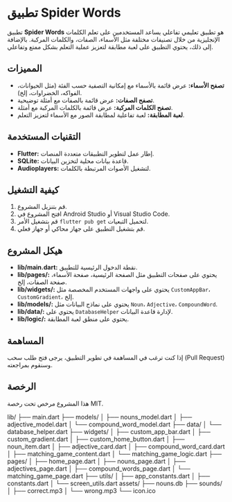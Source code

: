 # تطبيق Spider Words

تطبيق **Spider Words** هو تطبيق تعليمي تفاعلي يساعد المستخدمين على تعلم الكلمات الإنجليزية من خلال تصنيفات مختلفة مثل الأسماء، الصفات، والكلمات المركبة. بالإضافة إلى ذلك، يحتوي التطبيق على لعبة مطابقة لتعزيز عملية التعلم بشكل ممتع وتفاعلي.

## المميزات

- **تصفح الأسماء:** عرض قائمة بالأسماء مع إمكانية التصفية حسب الفئة (مثل الحيوانات، الفواكه، الخضراوات، إلخ).
- **تصفح الصفات:** عرض قائمة بالصفات مع أمثلة توضيحية.
- **تصفح الكلمات المركبة:** عرض قائمة بالكلمات المركبة مع أمثلة.
- **لعبة المطابقة:** لعبة تفاعلية لمطابقة الصور مع الأسماء لتعزيز التعلم.

## التقنيات المستخدمة

- **Flutter:** إطار عمل لتطوير التطبيقات متعددة المنصات.
- **SQLite:** قاعدة بيانات محلية لتخزين البيانات.
- **Audioplayers:** لتشغيل الأصوات المرتبطة بالكلمات.

## كيفية التشغيل

1. قم بتنزيل المشروع.
2. افتح المشروع في Android Studio أو Visual Studio Code.
3. قم بتشغيل الأمر `flutter pub get` لتحميل التبعيات.
4. قم بتشغيل التطبيق على جهاز محاكي أو جهاز فعلي.

## هيكل المشروع

- **lib/main.dart:** نقطة الدخول الرئيسية للتطبيق.
- **lib/pages/:** يحتوي على صفحات التطبيق مثل الصفحة الرئيسية، صفحة الأسماء، صفحة الصفات، إلخ.
- **lib/widgets/:** يحتوي على واجهات المستخدم المخصصة مثل `CustomAppBar`، `CustomGradient`، إلخ.
- **lib/models/:** يحتوي على نماذج البيانات مثل `Noun`، `Adjective`، `CompoundWord`.
- **lib/data/:** يحتوي على `DatabaseHelper` لإدارة قاعدة البيانات.
- **lib/logic/:** يحتوي على منطق لعبة المطابقة.

## المساهمة

إذا كنت ترغب في المساهمة في تطوير التطبيق، يرجى فتح طلب سحب (Pull Request) وسنقوم بمراجعته.

## الرخصة

هذا المشروع مرخص تحت رخصة MIT.

lib/
├── main.dart
├── models/
│   ├── nouns_model.dart
│   ├── adjective_model.dart
│   └── compound_word_model.dart
├── data/
│   └── database_helper.dart
├── widgets/
│   ├── custom_app_bar.dart
│   ├── custom_gradient.dart
│   ├── custom_home_button.dart
│   ├── noun_item.dart
│   ├── adjective_card.dart
│   ├── compound_word_card.dart
│   ├── matching_game_content.dart
│   └── matching_game_logic.dart
├── pages/
│   ├── home_page.dart
│   ├── nouns_page.dart
│   ├── adjectives_page.dart
│   ├── compound_words_page.dart
│   └── matching_game_page.dart
├── utils/
│   ├── app_constants.dart
│   ├── constants.dart
│   └── screen_utils.dart
assets/
├── nouns.db
├── sounds/
│   ├── correct.mp3
│   └── wrong.mp3
└── icon.ico